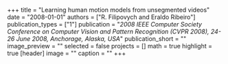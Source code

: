 +++
title = "Learning human motion models from unsegmented videos"
date = "2008-01-01"
authors = ["R. Filipovych and Eraldo Ribeiro"]
publication_types = ["1"]
publication = "_2008 IEEE Computer Society Conference on Computer Vision and Pattern Recognition (CVPR 2008), 24-26 June 2008, Anchorage, Alaska, USA_"
publication_short = ""
image_preview = ""
selected = false
projects = []
math = true
highlight = true
[header]
image = ""
caption = ""
+++

